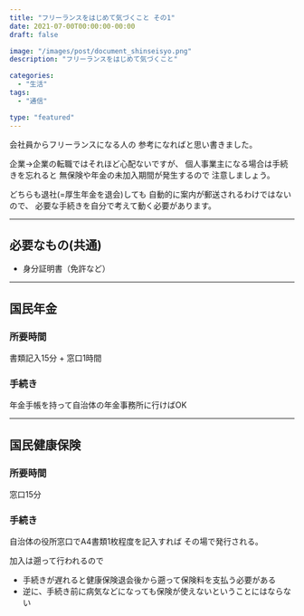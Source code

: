 ```yaml
---
title: "フリーランスをはじめて気づくこと その1"
date: 2021-07-00T00:00:00-00:00
draft: false

image: "/images/post/document_shinseisyo.png"
description: "フリーランスをはじめて気づくこと"

categories:
  - "生活"
tags:
  - "通信"

type: "featured"
---
```


会社員からフリーランスになる人の
参考になればと思い書きました。

<!--more-->

企業→企業の転職ではそれほど心配ないですが、
個人事業主になる場合は手続きを忘れると
無保険や年金の未加入期間が発生するので
注意しましょう。

どちらも退社(=厚生年金を退会)しても
自動的に案内が郵送されるわけではないので、
必要な手続きを自分で考えて動く必要があります。

---

## 必要なもの(共通)
- 身分証明書（免許など）

---

## 国民年金
### 所要時間
書類記入15分 + 窓口1時間

### 手続き
年金手帳を持って自治体の年金事務所に行けばOK

---

## 国民健康保険
### 所要時間
窓口15分
### 手続き
自治体の役所窓口でA4書類1枚程度を記入すれば
その場で発行される。

加入は遡って行われるので
- 手続きが遅れると健康保険退会後から遡って保険料を支払う必要がある
- 逆に、手続き前に病気などになっても保険が使えないということにはならない